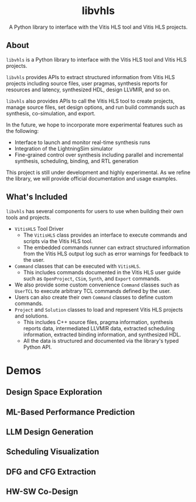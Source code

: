 <div>
  <h1 align="center">libvhls</h1>
  <p align="center">A Python library to interface with the Vitis HLS tool and Vitis HLS projects.</p>
</div>

## About

`libvhls` is a Python library to interface with the Vitis HLS tool and Vitis HLS projects.

`libvhls` provides APIs to extract structured information from Vitis HLS projects including source files, user pragmas, synthesis reports for resources and latency, synthesized HDL, design LLVMIR, and so on.

`libvhls` also provides APIs to call the Vitis HLS tool to create projects, manage source files, set design options, and run build commands such as synthesis, co-simulation, and export.

In the future, we hope to incorporate more experimental features such as the following:

- Interface to launch and monitor real-time synthesis runs
- Integration of the LightningSim simulator
- Fine-grained control over synthesis including parallel and incremental synthesis, scheduling, binding, and RTL generation

This project is still under development and highly experimental. As we refine the library, we will provide official documentation and usage examples.

## What's Included

`libvhls` has several components for users to use when building their own tools and projects.

- `VitisHLS` Tool Driver
  - The `VitisHLS` class provides an interface to execute commands and scripts via the Vitis HLS tool.
  - The embedded commands runner can extract structured information from the Vitis HLS output log such as error warnings for feedback to the user.
- `Command` classes that can be executed with `VitisHLS`.
  - This includes commands documented in the Vitis HLS user guide such as `OpenProject`, `CSim`, `Synth`, and `Export` commands.
- We also provide some custom convenience `Command` classes such as `UserTCL` to execute arbitrary TCL commands defined by the user.
- Users can also create their own `Command` classes to define custom commands.
- `Project` and `Solution` classes to load and represent Vitis HLS projects and solutions.
  - This includes C++ source files, pragma information, synthesis reports data, intermediated LLVMIR data, extracted scheduling information, extracted binding information, and synthesized HDL.
  - All the data is structured and documented via the library's typed Python API.

# Demos

## Design Space Exploration

## ML-Based Performance Prediction

## LLM Design Generation

## Scheduling Visualization

## DFG and CFG Extraction

## HW-SW Co-Design
